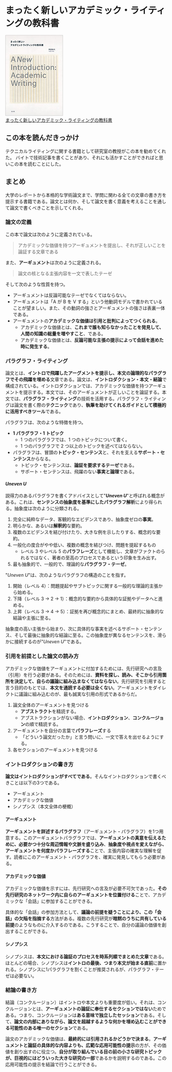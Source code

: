 # まったく新しいアカデミック・ライティングの教科書

<div class="text-center">
    <img src="../../public/img/cover/new_introduction_academic_writing.jpg" alt="本の表紙" class="inline-block">
</div>

<div class="text-center">
    <a href="https://books.kobunsha.com/book/b10125593.html" class="text-center">
        まったく新しいアカデミック・ライティングの教科書
    </a>
</div>

## この本を読んだきっかけ

テクニカルライティングに関する書籍として研究室の教授がこの本を勧めてくれた。
バイトで技術記事を書くことがあり、それにも活かすことができればと思いこの本を読むことにした。

## まとめ

大学のレポートから本格的な学術論文まで、学問に関わる全ての文章の書き方を提示する書籍である。論文とは何か、そして論文を書く意義を考えることを通して論文で書くべきことを示してくれる。

### 論文の定義

この本で論文は次のように定義されている。

> アカデミックな価値を持つアーギュメントを提出し、それが正しいことを論証する文章である

また、**アーギュメント**は次のように定義される。

> 論文の核となる主張内容を一文で表したテーゼ

そして次のような性質を持つ。

- アーギュメントは反論可能なテーゼでなくてはならない。
- アーギュメントは「A が B を V する」という他動詞モデルで書かれていることが望ましい。また、その動詞の強さとアーギュメントの強さは表裏一体である。
- アーギュメントの**アカデミックな価値は引用と批判によってつくられる**。
  - アカデミックな価値とは、**これまで誰も知らなかったことを発見して、人間の知識の総量を増やすこと**、である。
  - アカデミックな価値とは、**反論可能な主張の提示によって会話を進めた時に発生する**。

### パラグラフ・ライティング

論文とは、**イントロで飛躍したアーグメントを提示し、本文の論理的なパラグラフでその飛躍を埋める**文章である。論文は、**イントロダクション・本文・結論**で構成されている。イントロダクションでは、アカデミックな価値を持つアーギュメントを提示する。本文では、そのアーギュメントが正しいことを論証する。本文では、**パラグラフ・ライティング**の技術を活用する。パラグラフ・ライティングは論文を書く際の**テクニック**であり、**執筆を助けてくれるガイドとして積極的に活用すべきツール**である。

パラグラフは、次のような特徴を持つ。

- **1 パラグラフ・1 トピック**
  - 1 つのパラグラフでは、1 つのトピックについて書く。
  - 1 つのパラグラフで 2 つ以上のトピックを述べてはならない。
- パラグラフは、冒頭の**トピック・センテンス**と、それを支える**サポート・センテンス**からなる。
  - トピック・センテンスは、**論証を要求するテーゼ**である。
  - サポート・センテンスは、飛躍のない**事実と論理**である。

#### _Uneven U_

説得力のあるパラグラフを書くアドバイスとして"**_Uneven U_**"と呼ばれる概念がある。これは、**センテンスの抽象度を基準にしたパラグラフ解析**により得られる。抽象度は次のように分類される。

1. 完全に純粋なデータ、客観的なエビデンスであり、抽象度ゼロの**事実**。
2. 明らかな、あるいは**解釈的**な要約。
3. 複数のエビデンスを結び付けたり、大きな例を示したりする、概念的な要約。
4. 一般化の度合がやや低い、複数の概念を結びつけ、問題を提起するもの
   - レベル 3 やレベル 5 の**パラフレーズ**として機能し、文章がファクトのられるではなく、著者の至高のプロセスであるという印象を生み出す。
5. 最も抽象的で、一般的で、理論的な**パラグラフ・テーゼ**。

"_Uneven U_"は、次のようなパラグラフの構造のことを指す。

1. 開始（レベル 4）：問題提起やサブトピックに関する一般的な理論的主張から始める。
2. 下降（レベル 3 → 2 → 1）：概念的な要約から具体的な証拠やデータへと進める。
3. 上昇（レベル 3 → 4 → 5）：証拠を再び概念的にまとめ、最終的に抽象的な結論や主張に至る。

抽象度の高い主張から始まり、次に具体的な事実を述べるサポート・センテンス、そして最後に抽象的な結論に至る。この抽象度が異なるセンテンスを、滑らかに接続するのが"_Uneven U_"である。

### 引用を前提とした論文の読み方

アカデミックな価値をアーギュメントに付加するためには、先行研究への言及（引用）を行う必要がある。そのためには、**資料を探し、読み、そこから引用箇所を決定して、自らの議論に組み込まなくてはならない**。先行研究を引用すると言う目的のもとでは、**本文を通読する必要は全くない**。アーギュメントをダイレクトに議論に組み込むのが、最も誠実な引用の形式であるからだ。

1. 論文全体のアーギュメントを見つける
   - **アブストラクト**を精読する。
   - アブストラクションがない場合、**イントロダクション**、**コンクルージョン**の順で精読する。
2. アーギュメントを自分の言葉で**パラフレーズ**する
   - 「どういう論文だったか」と言う問いに、一文で答えを出せるようにする。
3. 各セクションのアーギュメントを見つける

### イントロダクションの書き方
**論文はイントロダクションがすべてである**。そんなイントロダクションで書くべきことは以下の3つである。
- アーギュメント
- アカデミックな価値
- シノプシス（本文全体の梗概）

#### アーギュメント
**アーギュメントを詳述するパラグラフ**（アーギュメント・パラグラフ）を1つ用意する。このアーギュメントパラグラフでは、**アーギュメントの真意を伝えるために、必要かつ十分な周辺情報や文脈を盛り込み**、**抽象度や視点を変えながら、アーギュメントを何度かパラフレーズする**ことで、主張内容の確実な理解を促す。読者にこのアーギュメント・パラグラフを、確実に発見してもらう必要がある。

#### アカデミックな価値
アカデミックな価値を示すには、先行研究への言及が必要不可欠であった。**その先行研究のネットワーク内に自らのアーギュメントを位置付ける**ことで、アカデミックな「会話」に参加することができる。

具体的な「会話」の参加方法として、**議論の前提を疑うことにより、この「会話」の欠陥を指摘する**方法がある。複数の先行研究が**暗黙のうちに共有している前提**のようなものに介入するのである。こうすることで、自分の議論の価値を創出することができる。

#### シノプシス
シノプシスは、**本文における論証のプロセスを時系列順でまとめた文章**である。ほとんどの場合、シノプシスは**イントロの最後、つまり本文が始まる直前**に置かれる。シノプシスに1パラグラフを割くことが推奨されるが、パラグラフ・テーゼは必要ない。

### 結論の書き方
結論（コンクルージョン）はイントロや本文よりも重要度が低い。それは、コンクルージョンとは、**アーギュメントの論証に奉仕するセクションではない**ためである。つまり、コンクルージョンは**ある意味で独立したセッション**である。そして、**論文の内部にありながら、論文を超越するような何かを埋め込むことができる可能性のある唯一のセクション**である。

論文のアカデミックな価値は、**最終的には引用されるかどうかで決まる**。**アーギュメントと論証の具体的な内容よりも、広範な応用可能性の提示**の方が、その価値を創り出すのに役立つ。**自分が取り組んでいる目の前の小さな研究トピックが、巨視的にはどういった大きな研究の一部**であるかを説明するのである。この応用可能性の提示を結論で行うことができる。